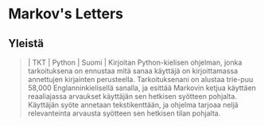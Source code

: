 # Markov's Letters
## Yleistä
> | TKT | Python | Suomi |
Kirjoitan Python-kielisen ohjelman, jonka tarkoituksena on ennustaa mitä sanaa käyttäjä on kirjoittamassa annettujen kirjainten perusteella.
Tarkoituksenani on alustaa trie-puu 58,000 Englanninkielisellä sanalla, ja esittää Markovin ketjua käyttäen reaaliajassa arvaukset käyttäjän sen hetkisen syötteen pohjalta.
Käyttäjän syöte annetaan tekstikenttään, ja ohjelma tarjoaa neljä relevanteinta arvausta syötteen sen hetkisen tilan pohjalta. 
